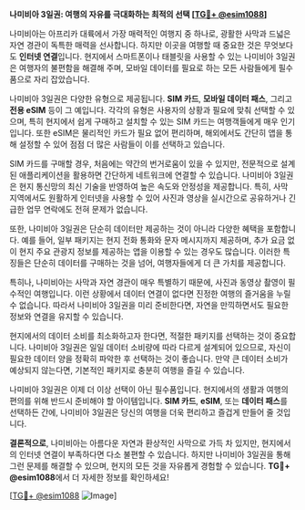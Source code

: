 **나미비아 3일권: 여행의 자유를 극대화하는 최적의 선택 [[TG💪+ @esim1088](https://t.me/s/esim1088)]**

나미비아는 아프리카 대륙에서 가장 매력적인 여행지 중 하나로, 광활한 사막과 드넓은 자연 경관이 독특한 매력을 선사합니다. 하지만 이곳을 여행할 때 중요한 것은 무엇보다도 **인터넷 연결**입니다. 현지에서 스마트폰이나 태블릿을 사용할 수 있는 나미비아 3일권은 여행자의 불편함을 해결해 주며, 모바일 데이터를 필요로 하는 모든 사람들에게 필수품으로 자리 잡았습니다.

나미비아 3일권은 다양한 유형으로 제공됩니다. **SIM 카드**, **모바일 데이터 패스**, 그리고 **전용 eSIM** 등이 그 예입니다. 각각의 유형은 사용자의 상황과 필요에 맞춰 선택할 수 있으며, 특히 현지에서 쉽게 구매하고 설치할 수 있는 SIM 카드는 여행객들에게 매우 인기입니다. 또한 eSIM은 물리적인 카드가 필요 없어 편리하며, 해외에서도 간단히 앱을 통해 설정할 수 있어 점점 더 많은 사람들이 이를 선택하고 있습니다.

SIM 카드를 구매할 경우, 처음에는 약간의 번거로움이 있을 수 있지만, 전문적으로 설계된 애플리케이션을 활용하면 간단하게 네트워크에 연결할 수 있습니다. 나미비아 3일권은 현지 통신망의 최신 기술을 반영하여 높은 속도와 안정성을 제공합니다. 특히, 사막 지역에서도 원활하게 인터넷을 사용할 수 있어 사진과 영상을 실시간으로 공유하거나 긴급한 업무 연락에도 전혀 문제가 없습니다.

또한, 나미비아 3일권은 단순히 데이터만 제공하는 것이 아니라 다양한 혜택을 포함합니다. 예를 들어, 일부 패키지는 현지 전화 통화와 문자 메시지까지 제공하며, 추가 요금 없이 현지 주요 관광지 정보를 제공하는 앱을 이용할 수 있는 경우도 많습니다. 이러한 특징들은 단순히 데이터를 구매하는 것을 넘어, 여행자들에게 더 큰 가치를 제공합니다.

특히나, 나미비아는 사막과 자연 경관이 매우 특별하기 때문에, 사진과 동영상 촬영이 필수적인 여행입니다. 이런 상황에서 데이터 연결이 없다면 진정한 여행의 즐거움을 누릴 수 없습니다. 따라서 나미비아 3일권을 미리 준비한다면, 자연을 만끽하면서도 필요한 정보와 연결을 유지할 수 있습니다.

현지에서의 데이터 소비를 최소화하고자 한다면, 적절한 패키지를 선택하는 것이 중요합니다. 나미비아 3일권은 일일 데이터 소비량에 따라 다르게 설계되어 있으므로, 자신이 필요한 데이터 양을 정확히 파악한 후 선택하는 것이 좋습니다. 만약 큰 데이터 소비가 예상되지 않는다면, 기본적인 패키지로 충분히 여행을 즐길 수 있습니다.

나미비아 3일권은 이제 더 이상 선택이 아닌 필수품입니다. 현지에서의 생활과 여행의 편의를 위해 반드시 준비해야 할 아이템입니다. **SIM 카드**, **eSIM**, 또는 **데이터 패스**를 선택하든 간에, 나미비아 3일권은 당신의 여행을 더욱 편리하고 즐겁게 만들어 줄 것입니다.

**결론적으로**, 나미비아는 아름다운 자연과 환상적인 사막으로 가득 차 있지만, 현지에서의 인터넷 연결이 부족하다면 다소 불편할 수 있습니다. 하지만 나미비아 3일권을 통해 그런 문제를 해결할 수 있으며, 현지의 모든 것을 자유롭게 경험할 수 있습니다. **TG💪+ @esim1088**에서 더 자세한 정보를 확인하세요!

[[TG💪+ @esim1088](https://t.me/s/esim1088) ![Image](https://i.postimg.cc/Y0z9fWf4/image.png)]